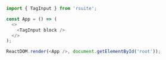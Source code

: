 <!--start-code-->

```js
import { TagInput } from 'rsuite';

const App = () => (
  <>
    <TagInput block />
  </>
);

ReactDOM.render(<App />, document.getElementById('root'));
```

<!--end-code-->
